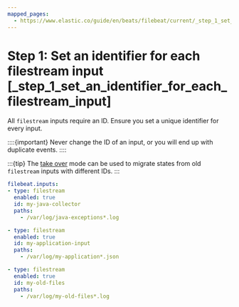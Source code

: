 ```yaml
---
mapped_pages:
  - https://www.elastic.co/guide/en/beats/filebeat/current/_step_1_set_an_identifier_for_each_filestream_input.html
---
```


# Step 1: Set an identifier for each filestream input [_step_1_set_an_identifier_for_each_filestream_input]

All `filestream` inputs require an ID. Ensure you set a unique identifier for every input.

::::{important}
Never change the ID of an input, or you will end up with duplicate events.
::::

:::{tip}
The [take over](/reference/filebeat/filebeat-input-filestream.md#filebeat-input-filestream-take-over) mode can be used
to migrate states from old `filestream` inputs with different IDs.
:::


```yaml
filebeat.inputs:
- type: filestream
  enabled: true
  id: my-java-collector
  paths:
    - /var/log/java-exceptions*.log

- type: filestream
  enabled: true
  id: my-application-input
  paths:
    - /var/log/my-application*.json

- type: filestream
  enabled: true
  id: my-old-files
  paths:
    - /var/log/my-old-files*.log
```

